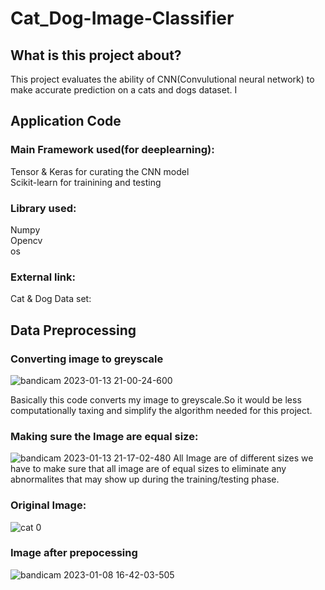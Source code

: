 # Cat_Dog-Image-Classifier



## What is this project about?
This project evaluates the ability of CNN(Convulutional neural network) to make accurate prediction on a cats and dogs dataset. I 

## Application Code
### Main Framework used(for deeplearning):
Tensor & Keras for curating the CNN model <br />
Scikit-learn for trainining and testing <br />

### Library used:
Numpy <br />
Opencv <br />
os <br />

### External link:
Cat & Dog Data set: 

## Data Preprocessing

### Converting image to greyscale
![bandicam 2023-01-13 21-00-24-600](https://user-images.githubusercontent.com/64311133/212325908-c7d2e5d9-815e-4f76-8487-bfbe584f76eb.jpg)

Basically this code converts my image to greyscale.So it would be less computationally taxing and simplify the algorithm needed for this project.

### Making sure the Image are equal size:


![bandicam 2023-01-13 21-17-02-480](https://user-images.githubusercontent.com/64311133/212332937-5a65fc06-0559-452a-bc1a-be2215a53e49.jpg)
All Image are of different sizes we have to make sure that all image are of equal sizes to eliminate any abnormalites that may show up during the training/testing phase.

### Original Image:

![cat 0](https://user-images.githubusercontent.com/64311133/212333450-d37393f3-bed8-444b-9ffb-68caf33dcf18.jpg)

### Image after prepocessing
![bandicam 2023-01-08 16-42-03-505](https://user-images.githubusercontent.com/64311133/212334115-7c1a9331-a957-4e34-b4dc-21072865caa7.jpg)
